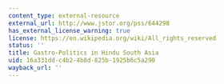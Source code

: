 ```yaml
---
content_type: external-resource
external_url: http://www.jstor.org/pss/644298
has_external_license_warning: true
license: https://en.wikipedia.org/wiki/All_rights_reserved
status: ''
title: Gastro-Politics in Hindu South Asia
uid: 16a331dd-c4b2-4b8d-825b-1925b6c5a290
wayback_url: ''
---
```

